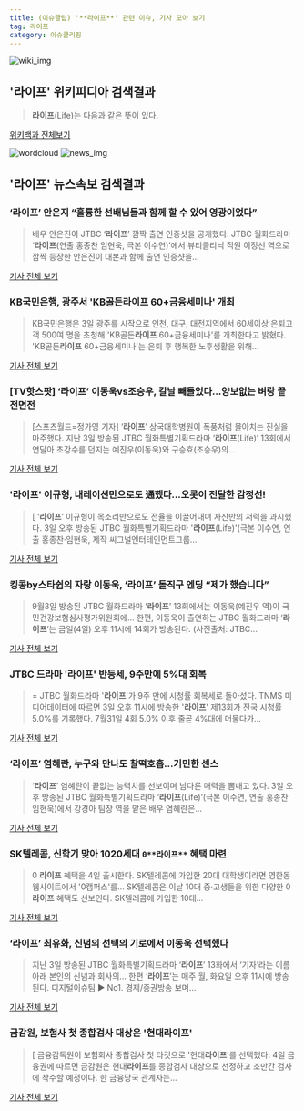 ```yaml
---
title: (이슈클립) '**라이프**' 관련 이슈, 기사 모아 보기
tag: 라이프
category: 이슈클리핑
---
```

![wiki_img](https://user-images.githubusercontent.com/42597476/44503234-41136a80-a6d0-11e8-9071-6fc6418eafe4.png)
## **'**라이프**'** 위키피디아 검색결과
>**라이프**(Life)는 다음과 같은 뜻이 있다.

<a href="https://ko.wikipedia.org/wiki/라이프" target="_blank">위키백과 전체보기</a>

![wordcloud](https://s3.ap-northeast-2.amazonaws.com/lyrics101-wordcloud/2018-09-04-1536027266.png)
![news_img](https://user-images.githubusercontent.com/42597476/44507050-1206f400-a6e4-11e8-8d98-7ffbfebb353f.png)
## **'**라이프**'** 뉴스속보 검색결과
### ‘**라이프**’ 안은지 “훌륭한 선배님들과 함께 할 수 있어 영광이었다”

>배우 안은진이 JTBC ‘**라이프**’ 깜짝 출연 인증샷을 공개했다. JTBC 월화드라마 ‘**라이프**(연출 홍종찬 임현욱, 극본 이수연)’에서 뷰티클리닉 직원 이정선 역으로 깜짝 등장한 안은진이 대본과 함께 출연 인증샷을...

<a href="http://www.osen.co.kr/article/G1110981676" target="_blank">기사 전체 보기</a>

### KB국민은행, 광주서 'KB골든**라이프** 60+금융세미나' 개최

>KB국민은행은 3일 광주를 시작으로 인천, 대구, 대전지역에서 60세이상 은퇴고객 500여 명을 초청해 'KB골든**라이프** 60+금융세미나'를 개최한다고 밝혔다. 'KB골든**라이프** 60+금융세미나'는 은퇴 후 행복한 노후생활을 위해...

<a href="http://sports.chosun.com/news/ntype.htm?id=201809040100030290002225&servicedate=20180904" target="_blank">기사 전체 보기</a>

### [TV핫스팟] ‘**라이프**’ 이동욱vs조승우, 칼날 빼들었다…양보없는 벼랑 끝 전면전

>[스포츠월드=정가영 기자] ‘**라이프**’ 상국대학병원이 폭풍처럼 몰아치는 진실을 마주했다. 지난 3일 방송된 JTBC 월화특별기획드라마 ‘**라이프**(Life)’ 13회에서 연달아 초강수를 던지는 예진우(이동욱)와 구승효(조승우)의...

<a href="http://www.sportsworldi.com/content/html/2018/09/04/20180904589019.html" target="_blank">기사 전체 보기</a>

### '**라이프**' 이규형, 내레이션만으로도 通했다…오롯이 전달한 감정선!

>[ ‘**라이프**’ 이규형이 목소리만으로도 전율을 이끌어내며 자신만의 저력을 과시했다. 3일 오후 방송된 JTBC 월화특별기획드라마 '**라이프**(Life)'(극본 이수연, 연출 홍종찬·임현욱, 제작 씨그널엔터테인먼트그룹...

<a href="http://www.mydaily.co.kr/new_yk/html/read.php?newsid=201809041034422066&ext=na" target="_blank">기사 전체 보기</a>

### 킹콩by스타쉽의 자랑 이동욱, ‘**라이프**’ 돌직구 엔딩 “제가 했습니다”

>9월3일 방송된 JTBC 월화드라마 ‘**라이프**’ 13회에서는 이동욱(예진우 역)이 국민건강보험심사평가위원회에... 한편, 이동욱이 출연하는 JTBC 월화드라마 ‘**라이프**’는 금일(4일) 오후 11시에 14회가 방송된다. (사진출처: JTBC...

<a href="http://bntnews.hankyung.com/apps/news?popup=0&nid=04&c1=04&c2=04&c3=00&nkey=201809041103343&mode=sub_view" target="_blank">기사 전체 보기</a>

### JTBC 드라마 '**라이프**' 반등세, 9주만에 5%대 회복

>= JTBC 월화드라마 '**라이프**'가 9주 만에 시청률 회복세로 돌아섰다. TNMS 미디어데이터에 따르면 3일 오후 11시에 방송한 '**라이프**' 제13회가 전국 시청률 5.0%를 기록했다. 7월31일 4회 5.0% 이후 줄곧 4%대에 머물다가...

<a href="http://www.newsis.com/view/?id=NISX20180904_0000408563&cID=10601&pID=10600" target="_blank">기사 전체 보기</a>

### ‘**라이프**’ 염혜란, 누구와 만나도 찰떡호흡…기민한 센스

>‘**라이프**’ 염혜란이 끝없는 능력치를 선보이며 남다른 매력을 뽐내고 있다. 3일 오후 방송된 JTBC 월화특별기획드라마 ‘**라이프**(Life)’(극본 이수연, 연출 홍종찬 임현욱)에서 강경아 팀장 역을 맡은 배우 염혜란은...

<a href="http://sports.donga.com/3/all/20180904/91825746/2" target="_blank">기사 전체 보기</a>

### SK텔레콤, 신학기 맞아 1020세대 `0**라이프**` 혜택 마련

>0 **라이프** 혜택을 4일 출시한다. SK텔레콤에 가입한 20대 대학생이라면 영한동 웹사이트에서 '0캠퍼스'를... SK텔레콤은 이날 10대 중·고생들을 위한 다양한 0**라이프** 혜택도 선보인다. SK텔레콤에 가입한 10대...

<a href="http://news.mk.co.kr/newsRead.php?year=2018&no=556128" target="_blank">기사 전체 보기</a>

### ‘**라이프**’ 최유화, 신념의 선택의 기로에서 이동욱 선택했다

>지난 3일 방송된 JTBC 월화특별기획드라마 ‘**라이프**’ 13화에서 ‘기자’라는 이름 아래 본인의 신념과 회사의... 한편 ‘**라이프**’는 매주 월, 화요일 오후 11시에 방송된다. 디지털이슈팀 ▶ No1. 경제/증권방송 보며...

<a href="http://news.wowtv.co.kr/NewsCenter/News/Read?articleId=A201809040081&t=NN" target="_blank">기사 전체 보기</a>

### 금감원, 보험사 첫 종합검사 대상은 '현대**라이프**'

>[ 금융감독원이 보험회사 종합검사 첫 타깃으로 '현대**라이프**'를 선택했다. 4일 금융권에 따르면 금감원은 현대**라이프**를 종합검사 대상으로 선정하고 조만간 검사에 착수할 예정이다. 한 금융당국 관계자는...

<a href="http://view.asiae.co.kr/news/view.htm?idxno=2018090411051975975" target="_blank">기사 전체 보기</a>


